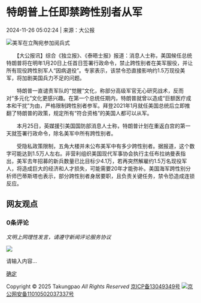 # 特朗普上任即禁跨性别者从军

2024-11-26 05:02:24 | 来源：大公报

![美军在立陶宛参加阅兵式](https://img.takungpao.com/2024/1126/2024112605022444201.jpg)

　　【大公报讯】综合《独立报》、《泰晤士报》报道：消息人士称，美国候任总统特朗普将在明年1月20日上任首日签署行政命令，禁止跨性别者在美军服役，并让所有现役跨性别军人“因病退役”。专家表示，该禁令恐直接影响约1.5万现役美军，将加剧美国兵力不足的问题。

　　特朗普一直谴责军队的“觉醒”文化，称部分高级军官无心研究战术，反而对“多元化”文化更感兴趣。在第一个总统任期内，特朗普就曾以造成“巨额医疗成本和干扰”为由，严格限制跨性别者参军。拜登2021年1月就任美国总统后立即推翻了特朗普的政策，规定所有“符合资格”的美国人都可以从军。

　　本月25日，英媒援引美国国防部消息人士称，特朗普计划在重返白宫的第一天就签署行政命令，除名美军中所有跨性别者。

　　受隐私政策限制，五角大楼并未公布美军中有多少跨性别者。据报道，这个数字可能达到1.5万人左右。非营利组织美国现代军事协会执行主任布拉纳曼表指出，美军去年招募的新兵数量已比目标少4.1万，若再突然解雇约1.5万名现役军人，将造成巨大的经济和人才损失，可能需要20年才能弥补。美国海军跨性别分析师巴蒂斯塔也表示，部分跨性别者身居要职，且负责关键任务，禁令恐造成连锁反应。

## 网友观点

### **0**条评论
_文明上网理性发言，请遵守新闻评论服务协议_

![](http://r2d2.takungpao.com/cn/lib/comment/img/user_default.jpg)

请输入内容...

[确定](javascript:;)

Copyright © 2025 Takungpao _All Rights Reserved_ [京ICP备13049349号](http://www.miibeian.gov.cn) [![](https://r2d2.takungpao.com/cn/common/images/ghs.png)京公网安备11010502037337号](http://www.beian.gov.cn/portal/registerSystemInfo?recordcode=11010502037337)
<!-- tcd_original_link https://www.takungpao.com/news/232111/2024/1126/1034861.html -->
